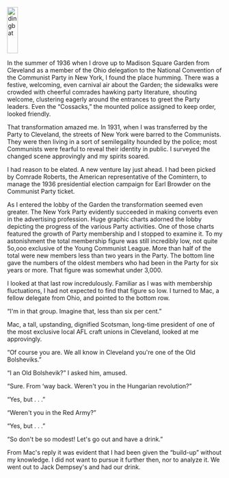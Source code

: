 <img class="alignleft size-full wp-image-17" title="dingbat" src="http://americancommissar.wordpress.com/files/2009/01/dingbat.png" alt="dingbat" width="25" height="108" />

In the summer of 1936 when I drove up to Madison Square Garden from Cleveland as a member of the Ohio delegation to the National Convention of the Communist Party in New York, I found the place humming. There was a festive, welcoming, even carnival air about the Garden; the sidewalks were crowded with cheerful comrades hawking party literature, shouting welcome, clustering eagerly around the entrances to greet the Party leaders. Even the “Cossacks,” the mounted police assigned to keep order, looked friendly.

That transformation amazed me. In 1931, when I was transferred by the Party to  Cleveland, the streets of New York were barred to the Communists. They were then living in a sort of semilegality hounded by the police; most Communists were fearful to reveal their identity in public. I surveyed the changed scene approvingly and my spirits soared.

I had reason to be elated. A new venture lay just ahead. I had been picked by Comrade Roberts, the American representative of the Comintern, to manage the 1936 presidential election campaign for Earl Browder on the Communist Party ticket.

As I entered the lobby of the Garden the transformation seemed even greater. The New York Party evidently succeeded in making converts even in the advertising profession. Huge graphic charts adorned the lobby depicting the progress of the various Party activities. One of those charts featured the growth of Party membership and I stopped to examine it. To my astonishment the total membership figure was still incredibly low, not quite 5o,ooo exclusive of the Young Communist League. More than half of the total were new members less than two years in the Party. The bottom line gave the numbers of the oldest members who had been in the Party for six years or more. That figure was somewhat under 3,000.

I looked at that last row incredulously. Familiar as I was with membership fluctuations, I had not expected to find that figure so low. I turned to Mac, a fellow delegate from Ohio, and pointed to the bottom row.

“I'm in that group. Imagine that, less than six per cent.”

Mac, a tall, upstanding, dignified Scotsman, long-time president of one of the most exclusive local AFL craft unions in Cleveland, looked at me approvingly.

“Of course you are. We all know in Cleveland you're one of the Old Bolsheviks.”

“I an Old Bolshevik?” I asked him, amused.

“Sure. From ‘way back. Weren't you in the Hungarian revolution?”

“Yes, but . . .”

“Weren't you in the Red Army?”

“Yes, but . . .”

“So don't be so modest! Let's go out and have a drink.”

From Mac's reply it was evident that I had been given the “build-up” without my knowledge. I did not want to pursue it further then, nor to analyze it. We went out to Jack Dempsey's and had our drink.

